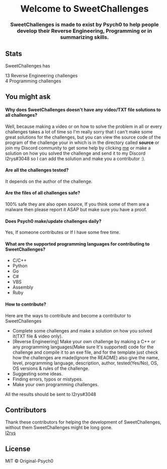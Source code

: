 <h1  align="center">Welcome to SweetChallenges</h1>
<h3  align="center">SweetChallenges is made to exist by Psych0 to help people develop their Reverse Engineering, Programming or in summarizing skills.</h3>

## Stats
SweetChallenges has
<p>
13 Reverse Engineering challenges<br>
4 Programming challenges<br>
</p>

## You might ask
#### Why does SweetChallenges doesn't have any video/TXT file solutions to all challenges?
Well, because making a video or on how to solve the problem in all or every challenges takes  a lot of time so I'm really sorry that I can't make some great solutions for the challenges, but you can view the source code of the program of the challenge your in which is in the directory called **source** or join my Discord community to get some help by clicking [me](https://discord.gg/Jz5E2SKkee) or make a solution on how you solved the challenge and send it to my Discord I2rys#3048 so I can add the solution and make you a contributor :).

#### Are all the challenges tested?
It depends on the author of the challenge.

#### Are the files of all challenges safe?
100% safe they are also open source, If you think some of them are a malware then please report it ASAP but make sure you have a proof.

#### Does Psych0 make/update challenges daily?
Yes, If someone contributes or If I have some free time.

#### What are the supported programming languages for contributing to SweetChallenges?

 - C/C++
 - Python
 - Go
 - C#
 - VBS
 - Assembly
 - Ruby

#### How to contribute?
Here are the ways to contribute and become a contributor to SweetChallenges

 - Complete some challenges and make a solution on how you solved it(TXT file & video only).
 - [Reverse Engineering] Make your own challenge by making a C++ or any programming languages(Make sure It's supported) code for the challenge and compile it to an exe file, and for the template just check how the challenges are made(Ignore the README) also give the name, level, programming language, description, author, tested(Yes/No), OS, OS versions & rules of the challenge.
 - Suggesting some ideas.
 - Finding errors, typos or mistypes.
 - Make your own programming challenges.

All the results should be sent to I2rys#3048

## Contributors
Thank these contributors for helping the development of SweetChallenges, without them SweetChallenges might be long gone.<br>
[I2rys](https://github.com/I2rys)

## License
MIT © Original-Psych0
